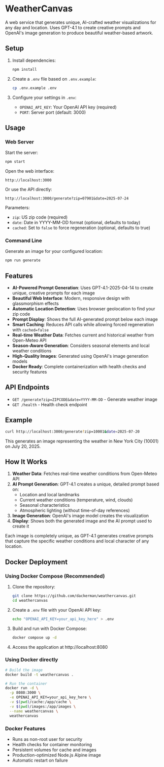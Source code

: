 # WeatherCanvas

A web service that generates unique, AI-crafted weather visualizations for any day and location. Uses GPT-4.1 to create creative prompts and OpenAI's image generation to produce beautiful weather-based artwork.

## Setup

1. Install dependencies:
   ```bash
   npm install
   ```

2. Create a `.env` file based on `.env.example`:
   ```bash
   cp .env.example .env
   ```

3. Configure your settings in `.env`:
   - `OPENAI_API_KEY`: Your OpenAI API key (required)
   - `PORT`: Server port (default: 3000)

## Usage

### Web Server

Start the server:
```bash
npm start
```

Open the web interface:
```
http://localhost:3000
```

Or use the API directly:
```
http://localhost:3000/generate?zip=07901&date=2025-07-24
```

Parameters:
- `zip`: US zip code (required)
- `date`: Date in YYYY-MM-DD format (optional, defaults to today)
- `cached`: Set to `false` to force regeneration (optional, defaults to true)

### Command Line

Generate an image for your configured location:
```bash
npm run generate
```

## Features

- **AI-Powered Prompt Generation**: Uses GPT-4.1-2025-04-14 to create unique, creative prompts for each image
- **Beautiful Web Interface**: Modern, responsive design with glassmorphism effects
- **Automatic Location Detection**: Uses browser geolocation to find your zip code
- **Prompt Display**: Shows the full AI-generated prompt below each image
- **Smart Caching**: Reduces API calls while allowing forced regeneration with `cached=false`
- **Real-time Weather Data**: Fetches current and historical weather from Open-Meteo API
- **Season-Aware Generation**: Considers seasonal elements and local weather conditions
- **High-Quality Images**: Generated using OpenAI's image generation models
- **Docker Ready**: Complete containerization with health checks and security features

## API Endpoints

- `GET /generate?zip=ZIPCODE&date=YYYY-MM-DD` - Generate weather image
- `GET /health` - Health check endpoint

## Example

```bash
curl http://localhost:3000/generate?zip=10001&date=2025-07-20
```

This generates an image representing the weather in New York City (10001) on July 20, 2025.

## How It Works

1. **Weather Data**: Fetches real-time weather conditions from Open-Meteo API
2. **AI Prompt Generation**: GPT-4.1 creates a unique, detailed prompt based on:
   - Location and local landmarks
   - Current weather conditions (temperature, wind, clouds)
   - Seasonal characteristics
   - Atmospheric lighting (without time-of-day references)
3. **Image Generation**: OpenAI's image model creates the visualization
4. **Display**: Shows both the generated image and the AI prompt used to create it

Each image is completely unique, as GPT-4.1 generates creative prompts that capture the specific weather conditions and local character of any location.

## Docker Deployment

### Using Docker Compose (Recommended)

1. Clone the repository:
   ```bash
   git clone https://github.com/dackerman/weathercanvas.git
   cd weathercanvas
   ```

2. Create a `.env` file with your OpenAI API key:
   ```bash
   echo "OPENAI_API_KEY=your_api_key_here" > .env
   ```

3. Build and run with Docker Compose:
   ```bash
   docker compose up -d
   ```

4. Access the application at http://localhost:8080

### Using Docker directly

```bash
# Build the image
docker build -t weathercanvas .

# Run the container
docker run -d \
  -p 8080:3000 \
  -e OPENAI_API_KEY=your_api_key_here \
  -v $(pwd)/cache:/app/cache \
  -v $(pwd)/images:/app/images \
  --name weathercanvas \
  weathercanvas
```

### Docker Features

- Runs as non-root user for security
- Health checks for container monitoring
- Persistent volumes for cache and images
- Production-optimized Node.js Alpine image
- Automatic restart on failure